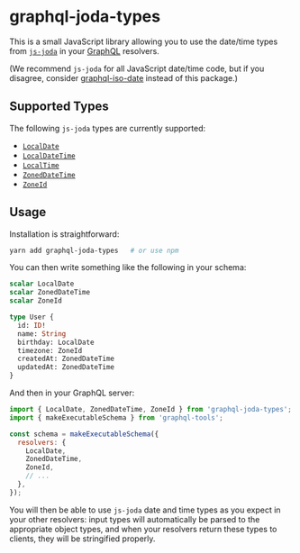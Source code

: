 # graphql-joda-types

This is a small JavaScript library allowing you to use the date/time types from [`js-joda`][js-joda] in your [GraphQL][] resolvers.

(We recommend `js-joda` for all JavaScript date/time code, but if you disagree, consider [graphql-iso-date][] instead of this package.)

## Supported Types

The following `js-joda` types are currently supported:

- [`LocalDate`](https://js-joda.github.io/js-joda/esdoc/class/src/LocalDate.js~LocalDate.html)
- [`LocalDateTime`](https://js-joda.github.io/js-joda/esdoc/class/src/LocalDateTime.js~LocalDateTime.html)
- [`LocalTime`](https://js-joda.github.io/js-joda/esdoc/class/src/LocalTime.js~LocalTime.html)
- [`ZonedDateTime`](https://js-joda.github.io/js-joda/esdoc/class/src/ZonedDateTime.js~ZonedDateTime.html)
- [`ZoneId`](https://js-joda.github.io/js-joda/esdoc/class/src/ZoneId.js~ZoneId.html)

## Usage

Installation is straightforward:

```bash
yarn add graphql-joda-types   # or use npm
```

You can then write something like the following in your schema:

```graphql
scalar LocalDate
scalar ZonedDateTime
scalar ZoneId

type User {
  id: ID!
  name: String
  birthday: LocalDate
  timezone: ZoneId
  createdAt: ZonedDateTime
  updatedAt: ZonedDateTime
}
```

And then in your GraphQL server:

```js
import { LocalDate, ZonedDateTime, ZoneId } from 'graphql-joda-types';
import { makeExecutableSchema } from 'graphql-tools';

const schema = makeExecutableSchema({
  resolvers: {
    LocalDate,
    ZonedDateTime,
    ZoneId,
    // ...
  },
});
```

You will then be able to use `js-joda` date and time types as you expect in your other resolvers: input types will automatically be parsed to the appropriate object types, and when your resolvers return these types to clients, they will be stringified properly.

[js-joda]: https://github.com/js-joda/js-joda
[graphql]: https://graphql.org/
[graphql-iso-date]: https://www.npmjs.com/package/graphql-iso-date
